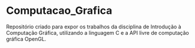 # Computacao_Grafica
Repositório criado para expor os trabalhos da disciplina de Introdução à Computação Gráfica, utilizando a linguagem C e a API livre de computação gráfica OpenGL. 

